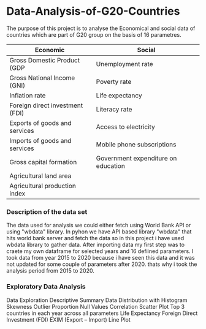# Data-Analysis-of-G20-Countries

The purpose of this project is to analyse the Economical and social data of countries which are part of G20 group on the basis of 16 parametres.


|Economic |   Social     | 
|---------|-----------------|
|Gross Domestic Product (GDP | Unemployment rate     |
|Gross National Income (GNI) |   Poverty rate   |
|Inflation rate| Life expectancy   |
|Foreign direct investment (FDI)|    Literacy rate       |
|Exports of goods and services |  Access to electricity     |
|Imports of goods and services |   Mobile phone subscriptions    |
|Gross capital formation|  Government expenditure on education    |
|Agricultural land area |    |
|Agricultural production index|     |

### Description of the data set

The data used for analysis we could either fetch using World Bank API or using "wbdata" library. In pyhon we have API based library "wbdata" that hits world bank server and fetch the data so in this project i have used wbdata library to gather data. After importing data my first step was to craete my own dataframe for selected years and 16 defiined parameters. I took data from year 2015 to 2020 because i have seen this data and it was not updated for some couple of parameters after 2020.
thats why i took the analysis period from 2015 to 2020.


### Exploratory Data Analysis

Data Exploration
Descriptive Summary
Data Distribution with Histogram
Skewness
Outlier Proportion
Null Values
Correlation
Scatter Plot
Top 3 countries in each year across all parameters
Life Expectancy
Foreign Direct Investment (FDI)
EXIM (Export – Import)
Line Plot




        
        
       
       

